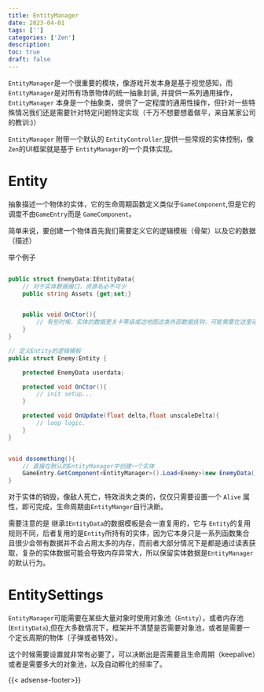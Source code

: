 ```yaml
---
title: EntityManager
date: 2023-04-01
tags: ['']
categories: ['Zen']
description: 
toc: true
draft: false
---
```




`EntityManager`是一个很重要的模块，像游戏开发本身是基于视觉感知，而`EntityManager`是对所有场景物体的统一抽象封装, 并提供一系列通用操作，`EntityManager` 本身是一个抽象类，提供了一定程度的通用性操作，但针对一些特殊情况我们还是需要针对特定问题特定实现（千万不想要想着做平，来自某家公司的教训:)）

`EntityManager` 附带一个默认的 `EntityController`,提供一些常规的实体控制，像 `Zen`的UI框架就是基于 `EntityManager`的一个具体实现。

# Entity
    
抽象描述一个物体的实体，它的生命周期函数定义类似于`GameComponent`,但是它的调度不由`GameEntry`而是 `GameComponent`。

简单来说，要创建一个物体首先我们需要定义它的逻辑模板（骨架）以及它的数据（描述）

举个例子

```csharp

public struct EnemyData:IEntityData{
    // 对于实体数据接口，资源名必不可少
    public string Assets {get;set;}


    public void OnCtor(){
        // 有些时候，实体的数据更关卡等级或这地图这类外部数据挂钩，可能需要在这里动态设置一次
    }
}

// 定义Entity的逻辑模板
public struct Enemy:Entity {

    protected EnemyData userdata;

    protected void OnCtor(){
        // init setup...
    }     

    protected void OnUpdate(float delta,float unscaleDelta){
        // loop logic.
    }
}


void dosomething(){
    // 直接在默认的EntityManager中创建一个实体
    GameEntry.GetComponent<EntityManager>().Load<Enemy>(new EnemyData());
}

```


对于实体的销毁，像敌人死亡，特效消失之类的，仅仅只需要设置一个 `Alive` 属性，即可完成，生命周期由`EntityManger`自行决断。

需要注意的是 继承`IEntityData`的数据模板是会一直复用的，它与 `Entity`的复用规则不同，后者复用的是`Entity`所持有的实体，因为它本身只是一系列函数集合且很少会带有数据并不会占用太多的内存，而前者大部分情况下是都是通过读表获取，复杂的实体数据可能会导致内存异常大，所以保留实体数据是`EntityManager`的默认行为。


# EntitySettings

`EntityManager`可能需要在某些大量对象时使用对象池（`Entity`），或者内存池(`EntityData`),但在大多数情况下，框架并不清楚是否需要对象池，或者是需要一个定长周期的物体（子弹或者特效）。

这个时候需要设置就非常有必要了，可以决断出是否需要且生命周期（keepalive）或者是需要多大的对象池，以及自动孵化的频率了。




{{< adsense-footer>}}

